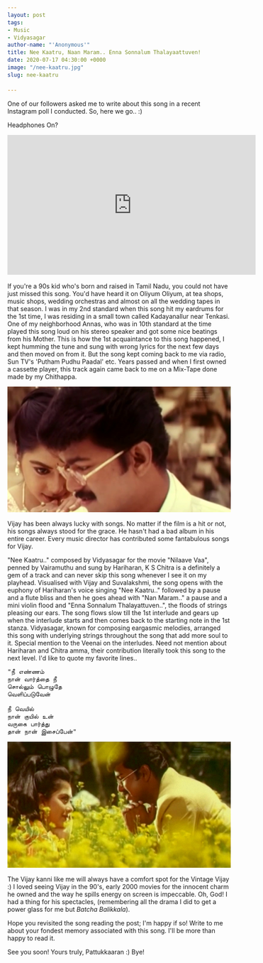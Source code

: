 ```yaml
---
layout: post
tags:
- Music
- Vidyasagar
author-name: "'Anonymous'"
title: Nee Kaatru, Naan Maram.. Enna Sonnalum Thalayaattuven!
date: 2020-07-17 04:30:00 +0000
image: "/nee-kaatru.jpg"
slug: nee-kaatru

---
```

One of our followers asked me to write about this song in a recent Instagram poll I conducted. So, here we go.. :)

Headphones On?

<iframe width="560" height="315" src="https://www.youtube.com/embed/ny7g87CdJJ0" frameborder="0" allow="accelerometer; autoplay; encrypted-media; gyroscope; picture-in-picture" allowfullscreen></iframe>
<br>

If you're a 90s kid who's born and raised in Tamil Nadu, you could not have just missed this song. You'd have heard it on Oliyum Oliyum, at tea shops, music shops, wedding orchestras and almost on all the wedding tapes in that season. I was in my 2nd standard when this song hit my eardrums for the 1st time, I was residing in a small town called Kadayanallur near Tenkasi. One of my neighborhood Annas, who was in 10th standard at the time played this song loud on his stereo speaker and got some nice beatings from his Mother. This is how the 1st acquaintance to this song happened, I kept humming the tune and sung with wrong lyrics for the next few days and then moved on from it. But the song kept coming back to me via radio, Sun TV's 'Putham Pudhu Paadal' etc. Years passed and when I first owned a cassette player, this track again came back to me on a Mix-Tape done made by my Chithappa.

![](/img/nee-kaatru-two.jpg)

Vijay has been always lucky with songs. No matter if the film is a hit or not, his songs always stood for the grace. He hasn't had a bad album in his entire career. Every music director has contributed some fantabulous songs for Vijay.

"Nee Kaatru.." composed by Vidyasagar for the movie "Nilaave Vaa", penned by Vairamuthu and sung by Hariharan, K S Chitra is a definitely a gem of a track and can never skip this song whenever I see it on my playhead. Visualised with Vijay and Suvalakshmi, the song opens with the euphony of Hariharan's voice singing "Nee Kaatru.." followed by a pause and a flute bliss and then he goes ahead with "Nan Maram.." a pause and a mini violin flood and "Enna Sonnalum Thalayattuven..", the floods of strings pleasing our ears. The song flows slow till the 1st interlude and gears up when the interlude starts and then comes back to the starting note in the 1st stanza. Vidyasagar, known for composing eargasmic melodies, arranged this song with underlying strings throughout the song that add more soul to it. Special mention to the Veenai on the interludes. Need not mention about Hariharan and Chitra amma, their contribution literally took this song to the next level. I'd like to quote my favorite lines..

<pre>
"நீ எண்ணம்
நான் வார்த்தை நீ
சொல்லும் பொழுதே
வெளிப்படுவேன்

நீ வெயில்
நான் குயில் உன்
வருகை பார்த்து
தான் நான் இசைப்பேன்"
</pre>

![](/img/nee-kaatru-three.jpg)

The Vijay kanni like me will always have a comfort spot for the Vintage Vijay :) I loved seeing Vijay in the 90's, early 2000 movies for the innocent charm he owned and the way he spills energy on screen is impeccable. Oh, God! I had a thing for his spectacles, (remembering all the drama I did to get a power glass for me but *Batcha Balikkala*).

Hope you revisited the song reading the post; I'm happy if so! Write to me about your fondest memory associated with this song. I'll be more than happy to read it.

See you soon! Yours truly, Pattukkaaran :) Bye!